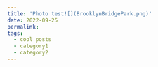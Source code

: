 ```yaml
---
title: 'Photo test![](BrooklynBridgePark.png)'
date: 2022-09-25
permalink: 
tags:
  - cool posts
  - category1
  - category2
---
```



